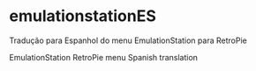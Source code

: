 # emulationstationES

Tradução para Espanhol do menu EmulationStation para RetroPie

EmulationStation RetroPie menu Spanish translation
